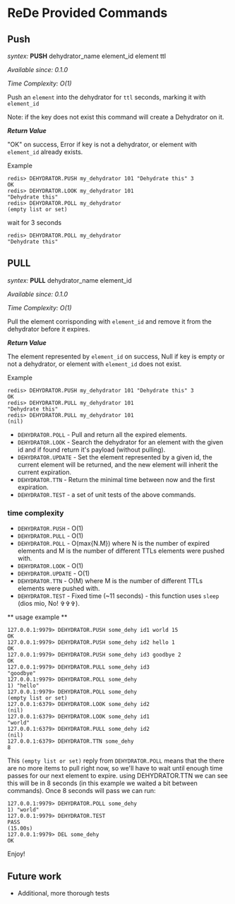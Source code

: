 # ReDe Provided Commands

## Push ##

*syntex:* **PUSH** dehydrator_name element_id element ttl

*Available since: 0.1.0*

*Time Complexity: O(1)*

Push an `element` into the dehydrator for `ttl` seconds, marking it with `element_id`

Note: if the key does not exist this command will create a Dehydrator on it.

***Return Value***

"OK" on success, Error if key is not a dehydrator, or element with `element_id` already exists.

Example
```
redis> DEHYDRATOR.PUSH my_dehydrator 101 "Dehydrate this" 3
OK
redis> DEHYDRATOR.LOOK my_dehydrator 101
"Dehydrate this"
redis> DEHYDRATOR.POLL my_dehydrator
(empty list or set)
```
wait for 3 seconds
```
redis> DEHYDRATOR.POLL my_dehydrator
"Dehydrate this"
```


## PULL ##

*syntex:* **PULL** dehydrator_name element_id

*Available since: 0.1.0*

*Time Complexity: O(1)*

Pull the element corrisponding with `element_id` and remove it from the dehydrator before it expires.

***Return Value***

The element represented by `element_id` on success, Null if key is empty or not a dehydrator, or element with `element_id` does not exist.

Example
```
redis> DEHYDRATOR.PUSH my_dehydrator 101 "Dehydrate this" 3
OK
redis> DEHYDRATOR.PULL my_dehydrator 101
"Dehydrate this"
redis> DEHYDRATOR.PULL my_dehydrator 101
(nil)
```





* `DEHYDRATOR.POLL` - Pull and return all the expired elements.
* `DEHYDRATOR.LOOK` - Search the dehydrator for an element with the given id and if found return it's payload (without pulling).
* `DEHYDRATOR.UPDATE` - Set the element represented by a given id, the current element will be returned, and the new element will inherit the current expiration.
* `DEHYDRATOR.TTN` - Return the minimal time between now and the first expiration.
* `DEHYDRATOR.TEST`  - a set of unit tests of the above commands.

### time complexity

* `DEHYDRATOR.PUSH`  - O(1)
* `DEHYDRATOR.PULL`  - O(1)
* `DEHYDRATOR.POLL`  - O(max{N.M}) where N is the number of expired elements and M is the number of different TTLs elements were pushed with.
* `DEHYDRATOR.LOOK`  - O(1)
* `DEHYDRATOR.UPDATE` - O(1)
* `DEHYDRATOR.TTN` - O(M) where M is the number of different TTLs elements were pushed with.
* `DEHYDRATOR.TEST`  - Fixed time (~11 seconds) - this function uses `sleep` (dios mio, No! &#x271e;&#x271e;&#x271e;).

** usage example **
```
127.0.0.1:9979> DEHYDRATOR.PUSH some_dehy id1 world 15
OK
127.0.0.1:9979> DEHYDRATOR.PUSH some_dehy id2 hello 1
OK
127.0.0.1:9979> DEHYDRATOR.PUSH some_dehy id3 goodbye 2
OK
127.0.0.1:9979> DEHYDRATOR.PULL some_dehy id3
"goodbye"
127.0.0.1:9979> DEHYDRATOR.POLL some_dehy
1) "hello"
127.0.0.1:9979> DEHYDRATOR.POLL some_dehy
(empty list or set)
127.0.0.1:6379> DEHYDRATOR.LOOK some_dehy id2
(nil)
127.0.0.1:6379> DEHYDRATOR.LOOK some_dehy id1
"world"
127.0.0.1:6379> DEHYDRATOR.PULL some_dehy id2
(nil)
127.0.0.1:6379> DEHYDRATOR.TTN some_dehy
8
```

This `(empty list or set)` reply from `DEHYDRATOR.POLL` means that the there are no more items to pull right now, so we'll have to wait until enough time passes for our next element to expire. using DEHYDRATOR.TTN we can see this will be in 8 seconds (in this example we waited a bit between commands). Once 8 seconds will pass we can run:

```
127.0.0.1:9979> DEHYDRATOR.POLL some_dehy
1) "world"
127.0.0.1:9979> DEHYDRATOR.TEST
PASS
(15.00s)
127.0.0.1:9979> DEL some_dehy
OK
```

Enjoy!


## Future work

* Additional, more thorough tests

